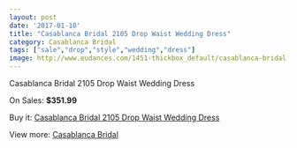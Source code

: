 ```yaml
---
layout: post
date: '2017-01-10'
title: "Casablanca Bridal 2105 Drop Waist Wedding Dress"
category: Casablanca Bridal
tags: ["sale","drop","style","wedding","dress"]
image: http://www.eudances.com/1451-thickbox_default/casablanca-bridal-2105-drop-waist-wedding-dress.jpg
---
```

Casablanca Bridal 2105 Drop Waist Wedding Dress

On Sales: **$351.99**
<a href="https://www.eudances.com/en/casablanca-bridal/510-casablanca-bridal-2105-drop-waist-wedding-dress.html"><amp-img layout="responsive" width="600" height="600" src="//www.eudances.com/1451-thickbox_default/casablanca-bridal-2105-drop-waist-wedding-dress.jpg" alt="Casablanca Bridal 2105 Drop Waist Wedding Dress 0" /></a>
<a href="https://www.eudances.com/en/casablanca-bridal/510-casablanca-bridal-2105-drop-waist-wedding-dress.html"><amp-img layout="responsive" width="600" height="600" src="//www.eudances.com/1452-thickbox_default/casablanca-bridal-2105-drop-waist-wedding-dress.jpg" alt="Casablanca Bridal 2105 Drop Waist Wedding Dress 1" /></a>
<a href="https://www.eudances.com/en/casablanca-bridal/510-casablanca-bridal-2105-drop-waist-wedding-dress.html"><amp-img layout="responsive" width="600" height="600" src="//www.eudances.com/1453-thickbox_default/casablanca-bridal-2105-drop-waist-wedding-dress.jpg" alt="Casablanca Bridal 2105 Drop Waist Wedding Dress 2" /></a>

Buy it: [Casablanca Bridal 2105 Drop Waist Wedding Dress](https://www.eudances.com/en/casablanca-bridal/510-casablanca-bridal-2105-drop-waist-wedding-dress.html "Casablanca Bridal 2105 Drop Waist Wedding Dress")

View more: [Casablanca Bridal](https://www.eudances.com/en/4-casablanca-bridal "Casablanca Bridal")